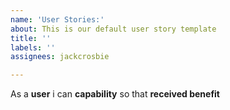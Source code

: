 ```yaml
---
name: 'User Stories:'
about: This is our default user story template
title: ''
labels: ''
assignees: jackcrosbie

---
```


As a **user**  i can **capability** so that **received benefit**
